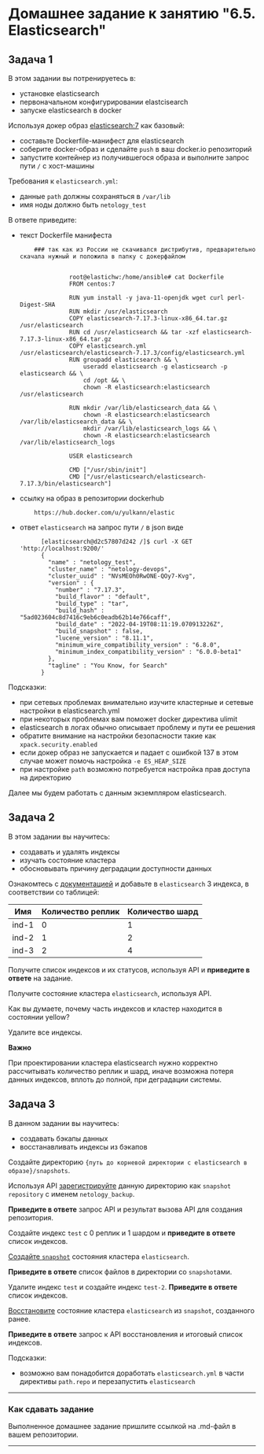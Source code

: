# Домашнее задание к занятию "6.5. Elasticsearch"

## Задача 1

В этом задании вы потренируетесь в:
- установке elasticsearch
- первоначальном конфигурировании elastcisearch
- запуске elasticsearch в docker

Используя докер образ [elasticsearch:7](https://hub.docker.com/_/elasticsearch) как базовый:

- составьте Dockerfile-манифест для elasticsearch
- соберите docker-образ и сделайте `push` в ваш docker.io репозиторий
- запустите контейнер из получившегося образа и выполните запрос пути `/` c хост-машины

Требования к `elasticsearch.yml`:
- данные `path` должны сохраняться в `/var/lib` 
- имя ноды должно быть `netology_test`

В ответе приведите:
- текст Dockerfile манифеста
          
          ### так как из России не скачивался дистрибутив, предварительно скачала нужный и положила в папку с докерфайлом
          
          
                    root@elastichw:/home/ansible# cat Dockerfile
                    FROM centos:7

                    RUN yum install -y java-11-openjdk wget curl perl-Digest-SHA
                    RUN mkdir /usr/elasticsearch
                    COPY elasticsearch-7.17.3-linux-x86_64.tar.gz /usr/elasticsearch
                    RUN cd /usr/elasticsearch && tar -xzf elasticsearch-7.17.3-linux-x86_64.tar.gz
                    COPY elasticsearch.yml /usr/elasticsearch/elasticsearch-7.17.3/config/elasticsearch.yml
                    RUN groupadd elasticsearch && \
                        useradd elasticsearch -g elasticsearch -p elasticsearch && \
                        cd /opt && \
                        chown -R elasticsearch:elasticsearch /usr/elasticsearch

                    RUN mkdir /var/lib/elasticsearch_data && \
                        chown -R elasticsearch:elasticsearch /var/lib/elasticsearch_data && \
                        mkdir /var/lib/elasticsearch_logs && \
                        chown -R elasticsearch:elasticsearch /var/lib/elasticsearch_logs

                    USER elasticsearch

                    CMD ["/usr/sbin/init"]
                    CMD ["/usr/elasticsearch/elasticsearch-7.17.3/bin/elasticsearch"]

- ссылку на образ в репозитории dockerhub

          https://hub.docker.com/u/yulkann/elastic

- ответ `elasticsearch` на запрос пути `/` в json виде


            [elasticsearch@d2c57807d242 /]$ curl -X GET 'http://localhost:9200/'
            {
              "name" : "netology_test",
              "cluster_name" : "netology-devops",
              "cluster_uuid" : "NVsMEOh0RwONE-QOy7-Kvg",
              "version" : {
                "number" : "7.17.3",
                "build_flavor" : "default",
                "build_type" : "tar",
                "build_hash" : "5ad023604c8d7416c9eb6c0eadb62b14e766caff",
                "build_date" : "2022-04-19T08:11:19.070913226Z",
                "build_snapshot" : false,
                "lucene_version" : "8.11.1",
                "minimum_wire_compatibility_version" : "6.8.0",
                "minimum_index_compatibility_version" : "6.0.0-beta1"
              },
              "tagline" : "You Know, for Search"
            }

Подсказки:
- при сетевых проблемах внимательно изучите кластерные и сетевые настройки в elasticsearch.yml
- при некоторых проблемах вам поможет docker директива ulimit
- elasticsearch в логах обычно описывает проблему и пути ее решения
- обратите внимание на настройки безопасности такие как `xpack.security.enabled` 
- если докер образ не запускается и падает с ошибкой 137 в этом случае может помочь настройка `-e ES_HEAP_SIZE`
- при настройке `path` возможно потребуется настройка прав доступа на директорию

Далее мы будем работать с данным экземпляром elasticsearch.

## Задача 2

В этом задании вы научитесь:
- создавать и удалять индексы
- изучать состояние кластера
- обосновывать причину деградации доступности данных

Ознакомтесь с [документацией](https://www.elastic.co/guide/en/elasticsearch/reference/current/indices-create-index.html) 
и добавьте в `elasticsearch` 3 индекса, в соответствии со таблицей:

| Имя | Количество реплик | Количество шард |
|-----|-------------------|-----------------|
| ind-1| 0 | 1 |
| ind-2 | 1 | 2 |
| ind-3 | 2 | 4 |

Получите список индексов и их статусов, используя API и **приведите в ответе** на задание.

Получите состояние кластера `elasticsearch`, используя API.

Как вы думаете, почему часть индексов и кластер находится в состоянии yellow?

Удалите все индексы.

**Важно**

При проектировании кластера elasticsearch нужно корректно рассчитывать количество реплик и шард,
иначе возможна потеря данных индексов, вплоть до полной, при деградации системы.

## Задача 3

В данном задании вы научитесь:
- создавать бэкапы данных
- восстанавливать индексы из бэкапов

Создайте директорию `{путь до корневой директории с elasticsearch в образе}/snapshots`.

Используя API [зарегистрируйте](https://www.elastic.co/guide/en/elasticsearch/reference/current/snapshots-register-repository.html#snapshots-register-repository) 
данную директорию как `snapshot repository` c именем `netology_backup`.

**Приведите в ответе** запрос API и результат вызова API для создания репозитория.

Создайте индекс `test` с 0 реплик и 1 шардом и **приведите в ответе** список индексов.

[Создайте `snapshot`](https://www.elastic.co/guide/en/elasticsearch/reference/current/snapshots-take-snapshot.html) 
состояния кластера `elasticsearch`.

**Приведите в ответе** список файлов в директории со `snapshot`ами.

Удалите индекс `test` и создайте индекс `test-2`. **Приведите в ответе** список индексов.

[Восстановите](https://www.elastic.co/guide/en/elasticsearch/reference/current/snapshots-restore-snapshot.html) состояние
кластера `elasticsearch` из `snapshot`, созданного ранее. 

**Приведите в ответе** запрос к API восстановления и итоговый список индексов.

Подсказки:
- возможно вам понадобится доработать `elasticsearch.yml` в части директивы `path.repo` и перезапустить `elasticsearch`

---

### Как cдавать задание

Выполненное домашнее задание пришлите ссылкой на .md-файл в вашем репозитории.

---
